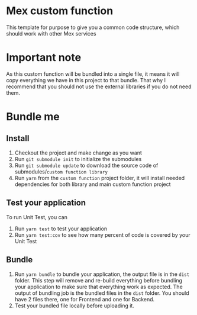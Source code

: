 # Mex custom function
This template for purpose to give you a common code structure, which should work with other Mex services

# Important note
As this custom function will be bundled into a single file, it means it will copy everything we have in this project to that bundle. That why I recommend that you should not use the external libraries if you do not need them.

# Bundle me

## Install

1. Checkout the project and make change as you want
2. Run `git submodule init` to initialize the submodules
3. Run `git submodule update` to download the source code of submodules/`custom function library`
4. Run `yarn` from the `custom function` project folder, it will install needed dependencies for both library and main custom function project

## Test your application
To run Unit Test, you can

1. Run `yarn test` to test your application
2. Run `yarn test:cov` to see how many percent of code is covered by your Unit Test

## Bundle

1. Run `yarn bundle` to bundle your application, the output file is in the `dist` folder. This step will remove and re-build everything before bundling your application to make sure that everything work as expected. The output of bundling job is the bundled files in the `dist` folder. You should have 2 files there, one for Frontend and one for Backend.
2. Test your bundled file locally before uploading it.
